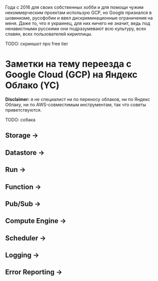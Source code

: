 Года с 2016 для своих собственных хобби и для помощи чужим некоммерческим проектам использую GCP, но Google признался в шовинизме, русофобии и ввел дискриминационные ограничения на меня. Даже то, что я украинец, для них ничего не значит, ведь под ненавистными русскими они подразумевают всю культуру, всех славян, всех пользователей кириллицы.

TODO: скриншот про free tier

# Заметки на тему переезда с Google Cloud (GCP) на Яндекс Облако (YC)

**Disclaimer:** я не специалист ни по переносу облаков, ни по Яндекс Облаку, ни по AWS-совместимым инструментам, так что советы приветствуются.

TODO: собака

## Storage ->

## Datastore ->

## Run ->

## Function ->

## Pub/Sub ->

## Compute Engine ->

## Scheduler ->

## Logging ->

## Error Reporting ->
